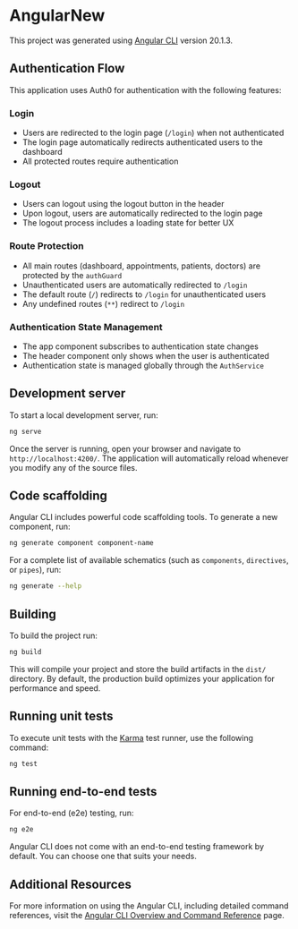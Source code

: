 # AngularNew

This project was generated using [Angular CLI](https://github.com/angular/angular-cli) version 20.1.3.

## Authentication Flow

This application uses Auth0 for authentication with the following features:

### Login
- Users are redirected to the login page (`/login`) when not authenticated
- The login page automatically redirects authenticated users to the dashboard
- All protected routes require authentication

### Logout
- Users can logout using the logout button in the header
- Upon logout, users are automatically redirected to the login page
- The logout process includes a loading state for better UX

### Route Protection
- All main routes (dashboard, appointments, patients, doctors) are protected by the `authGuard`
- Unauthenticated users are automatically redirected to `/login`
- The default route (`/`) redirects to `/login` for unauthenticated users
- Any undefined routes (`**`) redirect to `/login`

### Authentication State Management
- The app component subscribes to authentication state changes
- The header component only shows when the user is authenticated
- Authentication state is managed globally through the `AuthService`

## Development server

To start a local development server, run:

```bash
ng serve
```

Once the server is running, open your browser and navigate to `http://localhost:4200/`. The application will automatically reload whenever you modify any of the source files.

## Code scaffolding

Angular CLI includes powerful code scaffolding tools. To generate a new component, run:

```bash
ng generate component component-name
```

For a complete list of available schematics (such as `components`, `directives`, or `pipes`), run:

```bash
ng generate --help
```

## Building

To build the project run:

```bash
ng build
```

This will compile your project and store the build artifacts in the `dist/` directory. By default, the production build optimizes your application for performance and speed.

## Running unit tests

To execute unit tests with the [Karma](https://karma-runner.github.io) test runner, use the following command:

```bash
ng test
```

## Running end-to-end tests

For end-to-end (e2e) testing, run:

```bash
ng e2e
```

Angular CLI does not come with an end-to-end testing framework by default. You can choose one that suits your needs.

## Additional Resources

For more information on using the Angular CLI, including detailed command references, visit the [Angular CLI Overview and Command Reference](https://angular.dev/tools/cli) page.
